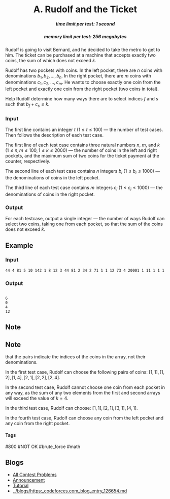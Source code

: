 <h1 style='text-align: center;'> A. Rudolf and the Ticket</h1>

<h5 style='text-align: center;'>time limit per test: 1 second</h5>
<h5 style='text-align: center;'>memory limit per test: 256 megabytes</h5>

Rudolf is going to visit Bernard, and he decided to take the metro to get to him. The ticket can be purchased at a machine that accepts exactly two coins, the sum of which does not exceed $k$.

Rudolf has two pockets with coins. In the left pocket, there are $n$ coins with denominations $b_1, b_2, \dots, b_n$. In the right pocket, there are $m$ coins with denominations $c_1, c_2, \dots, c_m$. He wants to choose exactly one coin from the left pocket and exactly one coin from the right pocket (two coins in total).

Help Rudolf determine how many ways there are to select indices $f$ and $s$ such that $b_f + c_s \le k$.

### Input

The first line contains an integer $t$ ($1 \le t \le 100$) — the number of test cases. Then follows the description of each test case.

The first line of each test case contains three natural numbers $n$, $m$, and $k$ ($1 \le n, m \le 100, 1 \le k \le 2000$) — the number of coins in the left and right pockets, and the maximum sum of two coins for the ticket payment at the counter, respectively.

The second line of each test case contains $n$ integers $b_i$ ($1 \le b_i \le 1000$) — the denominations of coins in the left pocket.

The third line of each test case contains $m$ integers $c_i$ ($1 \le c_i \le 1000$) — the denominations of coins in the right pocket.

### Output

For each testcase, output a single integer — the number of ways Rudolf can select two coins, taking one from each pocket, so that the sum of the coins does not exceed $k$.

## Example

### Input


```text
44 4 81 5 10 142 1 8 12 3 44 81 2 34 2 71 1 1 12 73 4 20001 1 11 1 1 1
```
### Output

```text

6
0
4
12

```
## Note

## Note

 that the pairs indicate the indices of the coins in the array, not their denominations.

In the first test case, Rudolf can choose the following pairs of coins: $[1, 1], [1, 2], [1, 4], [2, 1], [2, 2], [2, 4]$.

In the second test case, Rudolf cannot choose one coin from each pocket in any way, as the sum of any two elements from the first and second arrays will exceed the value of $k=4$.

In the third test case, Rudolf can choose: $[1, 1], [2, 1], [3, 1], [4, 1]$.

In the fourth test case, Rudolf can choose any coin from the left pocket and any coin from the right pocket.



#### Tags 

#800 #NOT OK #brute_force #math 

## Blogs
- [All Contest Problems](../Codeforces_Round_933_(Div._3).md)
- [Announcement](../blogs/Announcement.md)
- [Tutorial](../blogs/Tutorial.md)
- [../blogs/https:_codeforces.com_blog_entry_126654.md](../blogs/https:_codeforces.com_blog_entry_126654.md)
